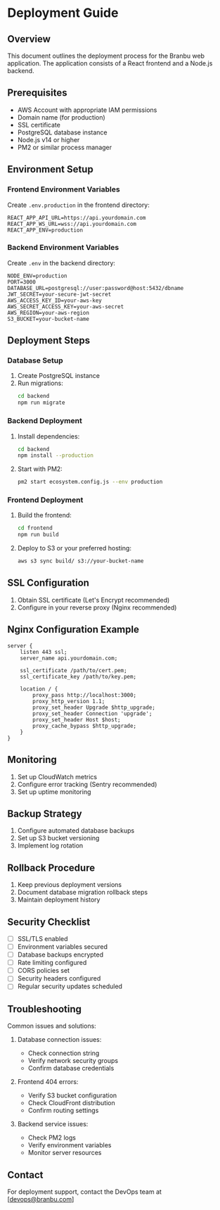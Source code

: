 # Deployment Guide

## Overview
This document outlines the deployment process for the Branbu web application. The application consists of a React frontend and a Node.js backend.

## Prerequisites
- AWS Account with appropriate IAM permissions
- Domain name (for production)
- SSL certificate
- PostgreSQL database instance
- Node.js v14 or higher
- PM2 or similar process manager

## Environment Setup

### Frontend Environment Variables
Create `.env.production` in the frontend directory:
```env
REACT_APP_API_URL=https://api.yourdomain.com
REACT_APP_WS_URL=wss://api.yourdomain.com
REACT_APP_ENV=production
```

### Backend Environment Variables
Create `.env` in the backend directory:
```env
NODE_ENV=production
PORT=3000
DATABASE_URL=postgresql://user:password@host:5432/dbname
JWT_SECRET=your-secure-jwt-secret
AWS_ACCESS_KEY_ID=your-aws-key
AWS_SECRET_ACCESS_KEY=your-aws-secret
AWS_REGION=your-aws-region
S3_BUCKET=your-bucket-name
```

## Deployment Steps

### Database Setup
1. Create PostgreSQL instance
2. Run migrations:
   ```bash
   cd backend
   npm run migrate
   ```

### Backend Deployment

1. Install dependencies:
   ```bash
   cd backend
   npm install --production
   ```

2. Start with PM2:
   ```bash
   pm2 start ecosystem.config.js --env production
   ```

### Frontend Deployment

1. Build the frontend:
   ```bash
   cd frontend
   npm run build
   ```

2. Deploy to S3 or your preferred hosting:
   ```bash
   aws s3 sync build/ s3://your-bucket-name
   ```

## SSL Configuration

1. Obtain SSL certificate (Let's Encrypt recommended)
2. Configure in your reverse proxy (Nginx recommended)

## Nginx Configuration Example

```nginx
server {
    listen 443 ssl;
    server_name api.yourdomain.com;

    ssl_certificate /path/to/cert.pem;
    ssl_certificate_key /path/to/key.pem;

    location / {
        proxy_pass http://localhost:3000;
        proxy_http_version 1.1;
        proxy_set_header Upgrade $http_upgrade;
        proxy_set_header Connection 'upgrade';
        proxy_set_header Host $host;
        proxy_cache_bypass $http_upgrade;
    }
}
```

## Monitoring

1. Set up CloudWatch metrics
2. Configure error tracking (Sentry recommended)
3. Set up uptime monitoring

## Backup Strategy

1. Configure automated database backups
2. Set up S3 bucket versioning
3. Implement log rotation

## Rollback Procedure

1. Keep previous deployment versions
2. Document database migration rollback steps
3. Maintain deployment history

## Security Checklist

- [ ] SSL/TLS enabled
- [ ] Environment variables secured
- [ ] Database backups encrypted
- [ ] Rate limiting configured
- [ ] CORS policies set
- [ ] Security headers configured
- [ ] Regular security updates scheduled

## Troubleshooting

Common issues and solutions:

1. Database connection issues:
   - Check connection string
   - Verify network security groups
   - Confirm database credentials

2. Frontend 404 errors:
   - Verify S3 bucket configuration
   - Check CloudFront distribution
   - Confirm routing settings

3. Backend service issues:
   - Check PM2 logs
   - Verify environment variables
   - Monitor server resources

## Contact

For deployment support, contact the DevOps team at [devops@branbu.com] 